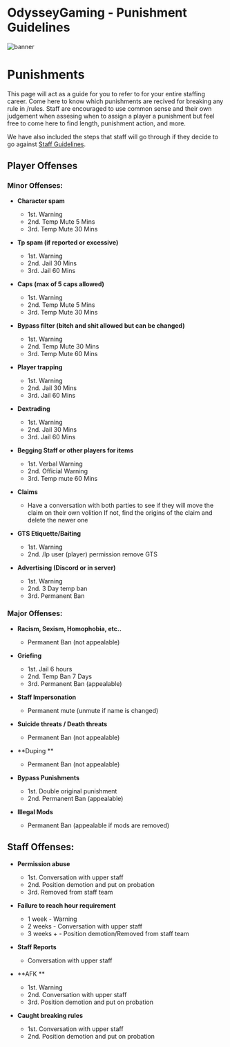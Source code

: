 # OdysseyGaming - Punishment Guidelines
![banner](https://cdn.discordapp.com/attachments/296281857232732161/923333617327952012/unknown.png)
# Punishments 

This page will act as a guide for you to refer to for your entire staffing career. Come here to know which punishments are recived for breaking any rule in /rules. Staff are encouraged to use common sense and their own judgement when assesing when to assign a player a punishment but feel free to come here to find length, punishment action, and more. 

We have also included the steps that staff will go through if they decide to go against [Staff Guidelines](https://github.com/MrPazzo/OdysseyGaming/blob/main/Pages/Staff%20Guidelines.md).

## Player Offenses

### Minor Offenses:

* **Character spam**
  - 1st. Warning
  - 2nd. Temp Mute 5 Mins
  - 3rd. Temp Mute 30 Mins

* **Tp spam (if reported or excessive)** 
  - 1st. Warning
  - 2nd. Jail 30 Mins
  - 3rd. Jail 60 Mins

* **Caps (max of 5 caps allowed)** 
  - 1st. Warning
  - 2nd. Temp Mute 5 Mins
  - 3rd. Temp Mute 30 Mins

* **Bypass filter (bitch and shit allowed but can be changed)** 
  - 1st. Warning
  - 2nd. Temp Mute 30 Mins
  - 3rd. Temp Mute 60 Mins

* **Player trapping**
  - 1st. Warning
  - 2nd. Jail 30 Mins
  - 3rd. Jail 60 Mins


* **Dextrading**
  - 1st. Warning
  - 2nd. Jail 30 Mins
  - 3rd. Jail 60 Mins

* **Begging Staff or other players for items**
  - 1st. Verbal Warning
  - 2nd. Official Warning
  - 3rd. Temp mute 60 Mins

* **Claims**
  - Have a conversation with both parties to see if they will move the claim on their own volition
If not, find the origins of the claim and delete the newer one

* **GTS Etiquette/Baiting**
  - 1st. Warning
  - 2nd.  /lp user (player) permission remove GTS


* **Advertising (Discord or in server)**
  - 1st. Warning
  - 2nd. 3 Day temp ban
  - 3rd. Permanent Ban

### Major Offenses: 

* **Racism, Sexism, Homophobia, etc..**
  - Permanent Ban (not appealable)

* **Griefing**
  - 1st. Jail 6 hours
  - 2nd. Temp Ban 7 Days
  - 3rd. Permanent Ban (appealable)

* **Staff Impersonation**
  -  Permanent mute (unmute if name is changed)

* **Suicide threats / Death threats**
  -  Permanent Ban (not appealable)

* **Duping **
  -  Permanent Ban (not appealable)

* **Bypass Punishments**
  - 1st. Double original punishment
  - 2nd. Permanent Ban (appealable)

* **Illegal Mods**
  - Permanent Ban (appealable if mods are removed)

## Staff Offenses:

* **Permission abuse**
  - 1st. Conversation with upper staff
  - 2nd. Position demotion and put on probation
  - 3rd. Removed from staff team 

* **Failure to reach hour requirement**
  - 1 week - Warning
  - 2 weeks - Conversation with upper staff
  - 3 weeks + - Position demotion/Removed from staff team

* **Staff Reports**
  - Conversation with upper staff

* **AFK **
  - 1st. Warning
  - 2nd. Conversation with upper staff
  - 3rd. Position demotion and put on probation 

* **Caught breaking rules**
  - 1st. Conversation with upper staff
  - 2nd. Position demotion and put on probation 




